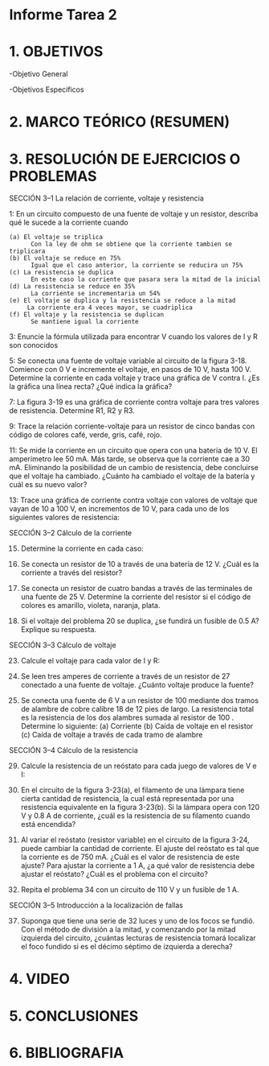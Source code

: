 # Informe Tarea 2

# 1. OBJETIVOS

-Objetivo General

-Objetivos Especificos


# 2. MARCO TEÓRICO (RESUMEN)


# 3. RESOLUCIÓN DE EJERCICIOS O PROBLEMAS


SECCIÓN 3–1 La relación de corriente, voltaje y resistencia

1: En un circuito compuesto de una fuente de voltaje y un resistor, describa qué le sucede a la corriente cuando

    (a) El voltaje se triplica
          Con la ley de ohm se obtiene que la corriente tambien se triplicara
    (b) El voltaje se reduce en 75%
          Igual que el caso anterior, la corriente se reducira un 75%
    (c) La resistencia se duplica
          En este caso la corriente que pasara sera la mitad de la inicial
    (d) La resistencia se reduce en 35%
          La corriente se incrementaria un 54%
    (e) El voltaje se duplica y la resistencia se reduce a la mitad
         La corriente era 4 veces mayor, se cuadriplica
    (f) El voltaje y la resistencia se duplican
          Se mantiene igual la corriente
        
3: Enuncie la fórmula utilizada para encontrar V cuando los valores de I y R son conocidos

5: Se conecta una fuente de voltaje variable al circuito de la figura 3-18. Comience con 0 V e incremente el voltaje, en pasos de 10 V, hasta 100 V. Determine la corriente en cada voltaje y trace una gráfica de V contra I. ¿Es la gráfica una línea recta? ¿Qué indica la gráfica?

7: La figura 3-19 es una gráfica de corriente contra voltaje para tres valores de resistencia. Determine R1, R2 y R3.

9: Trace la relación corriente-voltaje para un resistor de cinco bandas con código de colores café, verde, gris, café, rojo.

11: Se mide la corriente en un circuito que opera con una batería de 10 V. El amperímetro lee 50 mA. Más tarde, se observa que la corriente cae a 30 mA. Eliminando la posibilidad de un cambio de resistencia, debe concluirse que el voltaje ha cambiado. ¿Cuánto ha cambiado el voltaje de la batería y cuál es su nuevo valor?

13: Trace una gráfica de corriente contra voltaje con valores de voltaje que vayan de 10 a 100 V, en incrementos de 10 V, para cada uno de los siguientes valores de resistencia:

SECCIÓN 3–2 Cálculo de la corriente

15. Determine la corriente en cada caso:

17. Se conecta un resistor de 10  a través de una batería de 12 V. ¿Cuál es la corriente a través del resistor?

19. Se conecta un resistor de cuatro bandas a través de las terminales de una fuente de 25 V. Determine la corriente del resistor si el código de colores es amarillo, violeta, naranja, plata.

21. Si el voltaje del problema 20 se duplica, ¿se fundirá un fusible de 0.5 A? Explique su respuesta.

SECCIÓN 3–3 Cálculo de voltaje

23. Calcule el voltaje para cada valor de I y R:

25. Se leen tres amperes de corriente a través de un resistor de 27  conectado a una fuente de voltaje. ¿Cuánto voltaje produce la fuente?

27. Se conecta una fuente de 6 V a un resistor de 100  mediante dos tramos de alambre de cobre calibre 18 de 12 pies de largo. La resistencia total es la resistencia de los dos alambres sumada al resistor de 100 . Determine lo siguiente:
(a) Corriente
(b) Caída de voltaje en el resistor
(c) Caída de voltaje a través de cada tramo de alambre

SECCIÓN 3–4 Cálculo de la resistencia

29. Calcule la resistencia de un reóstato para cada juego de valores de V e I:

31. En el circuito de la figura 3-23(a), el filamento de una lámpara tiene cierta cantidad de resistencia, la cual está representada por una resistencia equivalente en la figura 3-23(b). Si la lámpara opera con 120 V y 0.8 A de corriente, ¿cuál es la resistencia de su filamento cuando está encendida?

33. Al variar el reóstato (resistor variable) en el circuito de la figura 3-24, puede cambiar la cantidad de corriente. El ajuste del reóstato es tal que la corriente es de 750 mA. ¿Cuál es el valor de resistencia de este ajuste? Para ajustar la corriente a 1 A, ¿a qué valor de resistencia debe ajustar el reóstato? ¿Cuál es el problema con el circuito?

35. Repita el problema 34 con un circuito de 110 V y un fusible de 1 A.

SECCIÓN 3–5 Introducción a la localización de fallas

37. Suponga que tiene una serie de 32 luces y uno de los focos se fundió. Con el método de división a la mitad, y comenzando por la mitad izquierda del circuito, ¿cuántas lecturas de resistencia tomará localizar el foco fundido si es el décimo séptimo de izquierda a derecha?

# 4. VIDEO

# 5. CONCLUSIONES

# 6. BIBLIOGRAFIA

